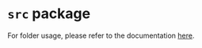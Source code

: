 # `src` package

For folder usage, please refer to the documentation [here](../docs/structure/README.md#src-package).

